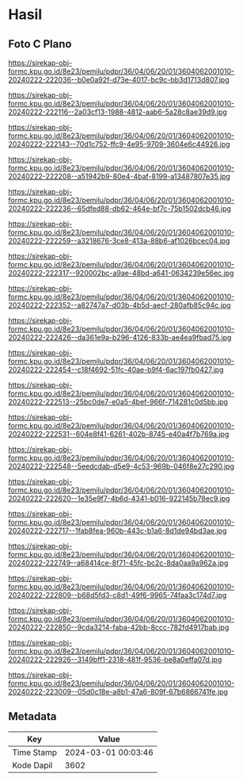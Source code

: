 # Hasil

## Foto C Plano

https://sirekap-obj-formc.kpu.go.id/8e23/pemilu/pdpr/36/04/06/20/01/3604062001010-20240222-222036--b0e0a92f-d73e-4017-bc9c-bb3d1713d807.jpg

https://sirekap-obj-formc.kpu.go.id/8e23/pemilu/pdpr/36/04/06/20/01/3604062001010-20240222-222116--2a03cf13-1988-4812-aab6-5a28c8ae39d9.jpg

https://sirekap-obj-formc.kpu.go.id/8e23/pemilu/pdpr/36/04/06/20/01/3604062001010-20240222-222143--70d1c752-ffc9-4e95-9709-3604e6c44926.jpg

https://sirekap-obj-formc.kpu.go.id/8e23/pemilu/pdpr/36/04/06/20/01/3604062001010-20240222-222208--a51942b9-80e4-4baf-8199-a13487807e35.jpg

https://sirekap-obj-formc.kpu.go.id/8e23/pemilu/pdpr/36/04/06/20/01/3604062001010-20240222-222236--65dfed88-db62-464e-bf7c-75b1502dcb46.jpg

https://sirekap-obj-formc.kpu.go.id/8e23/pemilu/pdpr/36/04/06/20/01/3604062001010-20240222-222259--a3218676-3ce8-413a-88b6-af1026bcec04.jpg

https://sirekap-obj-formc.kpu.go.id/8e23/pemilu/pdpr/36/04/06/20/01/3604062001010-20240222-222317--920002bc-a9ae-48bd-a641-0634239e56ec.jpg

https://sirekap-obj-formc.kpu.go.id/8e23/pemilu/pdpr/36/04/06/20/01/3604062001010-20240222-222352--a82747a7-d03b-4b5d-aecf-280afb85c94c.jpg

https://sirekap-obj-formc.kpu.go.id/8e23/pemilu/pdpr/36/04/06/20/01/3604062001010-20240222-222426--da361e9a-b296-4126-833b-ae4ea9fbad75.jpg

https://sirekap-obj-formc.kpu.go.id/8e23/pemilu/pdpr/36/04/06/20/01/3604062001010-20240222-222454--c18f4692-51fc-40ae-b9f4-6ac197fb0427.jpg

https://sirekap-obj-formc.kpu.go.id/8e23/pemilu/pdpr/36/04/06/20/01/3604062001010-20240222-222513--25bc0de7-e0a5-4bef-966f-714281c0d5bb.jpg

https://sirekap-obj-formc.kpu.go.id/8e23/pemilu/pdpr/36/04/06/20/01/3604062001010-20240222-222531--604e8f41-6261-402b-8745-e40a4f7b769a.jpg

https://sirekap-obj-formc.kpu.go.id/8e23/pemilu/pdpr/36/04/06/20/01/3604062001010-20240222-222548--5eedcdab-d5e9-4c53-969b-046f8e27c290.jpg

https://sirekap-obj-formc.kpu.go.id/8e23/pemilu/pdpr/36/04/06/20/01/3604062001010-20240222-222620--1e35e9f7-4b6d-4341-b016-922145b78ec9.jpg

https://sirekap-obj-formc.kpu.go.id/8e23/pemilu/pdpr/36/04/06/20/01/3604062001010-20240222-222717--1fab8fea-960b-443c-b1a6-8d1de94bd3ae.jpg

https://sirekap-obj-formc.kpu.go.id/8e23/pemilu/pdpr/36/04/06/20/01/3604062001010-20240222-222749--a68414ce-8f71-45fc-bc2c-8da0aa9a962a.jpg

https://sirekap-obj-formc.kpu.go.id/8e23/pemilu/pdpr/36/04/06/20/01/3604062001010-20240222-222809--b68d5fd3-c8d1-49f6-9965-74faa3c174d7.jpg

https://sirekap-obj-formc.kpu.go.id/8e23/pemilu/pdpr/36/04/06/20/01/3604062001010-20240222-222850--9cda3214-faba-42bb-8ccc-782fd4917bab.jpg

https://sirekap-obj-formc.kpu.go.id/8e23/pemilu/pdpr/36/04/06/20/01/3604062001010-20240222-222926--3149bff1-2318-481f-9536-be8a0effa07d.jpg

https://sirekap-obj-formc.kpu.go.id/8e23/pemilu/pdpr/36/04/06/20/01/3604062001010-20240222-223009--05d0c18e-a8b1-47a6-809f-67b6866741fe.jpg


## Metadata

| Key        | Value               |
| ---------- | ------------------- |
| Time Stamp | 2024-03-01 00:03:46 |
| Kode Dapil | 3602                |



